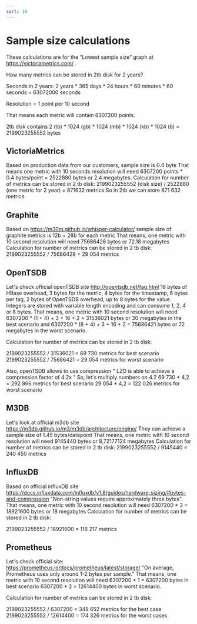 ```yaml
---
sort: 16
---
```


# Sample size calculations

These calculations are for the “Lowest sample size” graph at https://victoriametrics.com/ .

How many metrics can be stored in 2tb disk for 2 years?

Seconds in 2 years:
2 years * 365 days * 24 hours * 60 minutes * 60 seconds = 63072000 seconds

Resolution = 1 point per 10 second

That means each metric will contain 6307200 points.

2tb disk contains
2 (tb) * 1024 (gb) * 1024 (mb) * 1024 (kb) * 1024 (b)  = 2199023255552 bytes

## VictoriaMetrics
Based on production data from our customers, sample size is 0.4 byte
That means one metric with 10 seconds resolution will need
6307200 points * 0.4 bytes/point = 2522880 bytes or 2.4 megabytes.
Calculation for number of metrics can be stored in 2 tb disk:
2199023255552 (disk size) / 2522880 (one metric for 2 year) = 871632 metrics
So in 2tb we can store 871 632 metrics

## Graphite
Based on https://m30m.github.io/whisper-calculator/ sample size of graphite metrics is 12b + 28b for each metric
That means, one metric with 10 second resolution will need 75686428 bytes or 72.18 megabytes
Calculation for number of metrics can be stored in 2 tb disk:
2199023255552 / 75686428 = 29 054 metrics

## OpenTSDB
Let's check official openTSDB site
http://opentsdb.net/faq.html
16 bytes of HBase overhead, 3 bytes for the metric, 4 bytes for the timestamp, 6 bytes per tag, 2 bytes of OpenTSDB overhead, up to 8 bytes for the value. Integers are stored with variable length encoding and can consume 1, 2, 4 or 8 bytes.
That means, one metric with 10 second resolution will need
6307200 * (1 + 4) + 3 + 16 + 2 = 31536021 bytes or 30 megabytes in the best scenario and
6307200 * (8 + 4) + 3 + 16 + 2 = 75686421 bytes or 72 megabytes in the worst scenario.

Calculation for number of metrics can be stored in 2 tb disk:

2199023255552 / 31536021  = 69 730 metrics for best scenario
2199023255552 / 75686421 = 29 054 metrics for worst scenario

Also, openTSDB allows to use compression
" LZO is able to achieve a compression factor of 4.2x "
So, let's multiply numbers on 4.2
69 730 * 4,2 = 292 866 metrics for best scenario
29 054 * 4,2 = 122 026 metrics for worst scenario

## M3DB
Let's look at official m3db site https://m3db.github.io/m3/m3db/architecture/engine/
They can achieve a sample size of 1.45 bytes/datapoint
That means, one metric with 10 second resolution will need 9145440 bytes or 8,72177124 megabytes
Calculation for number of metrics can be stored in 2 tb disk:
2199023255552 / 9145440  = 240 450 metrics

## InfluxDB
Based on official influxDB site https://docs.influxdata.com/influxdb/v1.8/guides/hardware_sizing/#bytes-and-compression
"Non-string values require approximately three bytes". That means, one metric with 10 second resolution will need
6307200 * 3 = 18921600 bytes or 18 megabytes
Calculation for number of metrics can be stored in 2 tb disk:

2199023255552 / 18921600 = 116 217 metrics

## Prometheus
Let's check official site: https://prometheus.io/docs/prometheus/latest/storage/
"On average, Prometheus uses only around 1-2 bytes per sample."
That means, one metric with 10 second resolution will need
6307200 * 1 = 6307200 bytes in best scenario
6307200 * 2 = 12614400 bytes in worst scenario.

Calculation for number of metrics can be stored in 2 tb disk:

2199023255552 / 6307200  = 348 652 metrics for the best case
2199023255552 / 12614400 = 174 326 metrics for the worst cases
